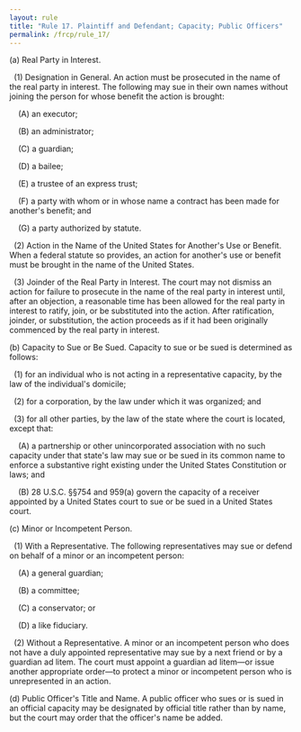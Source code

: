 ```yaml
---
layout: rule
title: "Rule 17. Plaintiff and Defendant; Capacity; Public Officers"
permalink: /frcp/rule_17/
---
```


(a) Real Party in Interest.


&nbsp;&nbsp;(1) Designation in General. An action must be prosecuted in the name of the real party in interest. The following may sue in their own names without joining the person for whose benefit the action is brought:


&nbsp;&nbsp;&nbsp;&nbsp;(A) an executor;


&nbsp;&nbsp;&nbsp;&nbsp;(B) an administrator;


&nbsp;&nbsp;&nbsp;&nbsp;(C) a guardian;


&nbsp;&nbsp;&nbsp;&nbsp;(D) a bailee;


&nbsp;&nbsp;&nbsp;&nbsp;(E) a trustee of an express trust;


&nbsp;&nbsp;&nbsp;&nbsp;(F) a party with whom or in whose name a contract has been made for another's benefit; and


&nbsp;&nbsp;&nbsp;&nbsp;(G) a party authorized by statute.


&nbsp;&nbsp;(2) Action in the Name of the United States for Another's Use or Benefit. When a federal statute so provides, an action for another's use or benefit must be brought in the name of the United States.


&nbsp;&nbsp;(3) Joinder of the Real Party in Interest. The court may not dismiss an action for failure to prosecute in the name of the real party in interest until, after an objection, a reasonable time has been allowed for the real party in interest to ratify, join, or be substituted into the action. After ratification, joinder, or substitution, the action proceeds as if it had been originally commenced by the real party in interest.


(b) Capacity to Sue or Be Sued. Capacity to sue or be sued is determined as follows:


&nbsp;&nbsp;(1) for an individual who is not acting in a representative capacity, by the law of the individual's domicile;


&nbsp;&nbsp;(2) for a corporation, by the law under which it was organized; and


&nbsp;&nbsp;(3) for all other parties, by the law of the state where the court is located, except that:


&nbsp;&nbsp;&nbsp;&nbsp;(A) a partnership or other unincorporated association with no such capacity under that state's law may sue or be sued in its common name to enforce a substantive right existing under the United States Constitution or laws; and


&nbsp;&nbsp;&nbsp;&nbsp;(B) 28 U.S.C. §§754 and 959(a) govern the capacity of a receiver appointed by a United States court to sue or be sued in a United States court.


(c) Minor or Incompetent Person.


&nbsp;&nbsp;(1) With a Representative. The following representatives may sue or defend on behalf of a minor or an incompetent person:


&nbsp;&nbsp;&nbsp;&nbsp;(A) a general guardian;


&nbsp;&nbsp;&nbsp;&nbsp;(B) a committee;


&nbsp;&nbsp;&nbsp;&nbsp;(C) a conservator; or


&nbsp;&nbsp;&nbsp;&nbsp;(D) a like fiduciary.


&nbsp;&nbsp;(2) Without a Representative. A minor or an incompetent person who does not have a duly appointed representative may sue by a next friend or by a guardian ad litem. The court must appoint a guardian ad litem—or issue another appropriate order—to protect a minor or incompetent person who is unrepresented in an action.


(d) Public Officer's Title and Name. A public officer who sues or is sued in an official capacity may be designated by official title rather than by name, but the court may order that the officer's name be added.